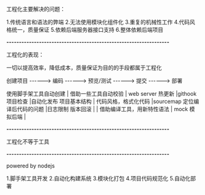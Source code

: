  工程化主要解决的问题：

1.传统语言和语法的弊端
2.无法使用模块化组件化
3.重复的机械性工作
4.代码风格统一，质量保证
5.依赖后端服务器接口支持
6.整体依赖后端项目


**-----------------------------------------------------------------**

工程化的表现：

一切以提高效率，降低成本，质量保证为目的的手段都属于工程化


创建项目      ------>    编码       ------>     预览/测试          ------>         提交     ------>      部署

使用脚手架工具自动创建  | 借助一些工具自动校验        | web server 热更新             |githook项目检查  |自动化发布 
项目基本结构           | 代码风格，格式化代码        |sourcemap 定位编译后代码的问题  |日志限制 版本回滚 |
                      | 借助编译工具，用新特性语法   | mock 模拟后端                 |


**-----------------------------------------------------------------**

工程化不等于工具


**-----------------------------------------------------------------**

powered by nodejs

1.脚手架工具开发
2.自动化构建系统
3.模块化打包
4.项目代码规范化
5.自动化部署

